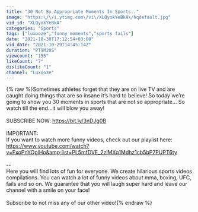 ```yaml
---
title: "30 Not So Appropriate Moments In Sports.."
image: "https:\/\/i.ytimg.com\/vi\/XLQyokYeBkA\/hqdefault.jpg"
vid_id: "XLQyokYeBkA"
categories: "Sports"
tags: ["luxooze","funny moments","sports fails"]
date: "2021-10-30T17:12:54+03:00"
vid_date: "2021-10-29T14:45:14Z"
duration: "PT9M20S"
viewcount: "155"
likeCount: "7"
dislikeCount: "1"
channel: "Luxooze"
---
```

{% raw %}Sometimes athletes forget that they are on live TV and are caught doing things that are so insane it’s hard to believe! So today we’re going to show you 30 moments in sports that are not so appropriate… So watch till the end...it will blow you away!<br /><br />SUBSCRIBE NOW:  <a rel="nofollow" target="blank" href="https://bit.ly/3nDJg0B">https://bit.ly/3nDJg0B</a><br /><br />IMPORTANT: <br />If you want to watch more funny videos, check out our playlist here:<br /><a rel="nofollow" target="blank" href="https://www.youtube.com/watch?v=FxoPnYOplHo&amp;list=PL5mfDVE_2zlMXq1Mdhz1cb5bP7PUPT6ty">https://www.youtube.com/watch?v=FxoPnYOplHo&amp;list=PL5mfDVE_2zlMXq1Mdhz1cb5bP7PUPT6ty</a><br /><br />--<br />Here you will find lots of fun for everyone. We create hilarious sports videos compilations. You can watch a lot of funny videos about mma, boxing, UFC, fails and so on. We guarantee that you will laugh super hard and leave our channel with a smile on your face!<br /><br />Subscribe to not miss any of our other video!{% endraw %}
